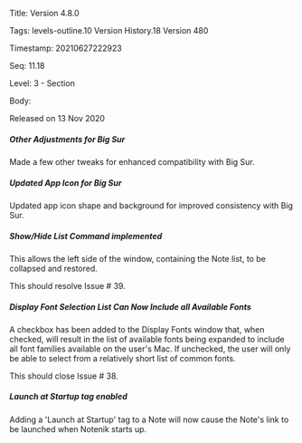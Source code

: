 Title:  Version 4.8.0

Tags:   levels-outline.10 Version History.18 Version 480

Timestamp: 20210627222923

Seq:    11.18

Level:  3 - Section

Body: 

Released on 13 Nov 2020
 
##### Other Adjustments for Big Sur

Made a few other tweaks for enhanced compatibility with Big Sur. 

 
##### Updated App Icon for Big Sur

Updated app icon shape and background for improved consistency with Big Sur. 

 
##### Show/Hide List Command implemented

This allows the left side of the window, containing the Note list, to be collapsed and restored. 

This should resolve Issue # 39.
 
##### Display Font Selection List Can Now Include all Available Fonts

A checkbox has been added to the Display Fonts window that, when checked, will result in the list of available fonts being expanded to include all font families available on the user's Mac. If unchecked, the user will only be able to select from a relatively short list of common fonts. 

This should close Issue # 38.
 
##### Launch at Startup tag enabled

Adding a 'Launch at Startup' tag to a Note will now cause the Note's link to be launched when Notenik starts up.
